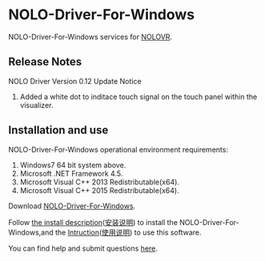 # NOLO-Driver-For-Windows
NOLO-Driver-For-Windows services for [NOLOVR](https://www.nolovr.com/).
 
## Release Notes
NOLO Driver Version 0.12 Update Notice

1.  Added a white dot to inditace touch signal on the touch panel within the visualizer. 
    


## Installation and use
NOLO-Driver-For-Windows operational environment requirements:  

1. Windows7 64 bit system above.
2. Microsoft .NET Framework 4.5.
3. Microsoft Visual C++ 2013 Redistributable(x64).
4. Microsoft Visual C++ 2015 Redistributable(x64).

Download [NOLO-Driver-For-Windows](./NOLOVR).  


Follow [the install description](./Docs/Install-Description.MD)([安装说明](./Docs/Install-Description_cn.MD)) to install the NOLO-Driver-For-Windows,and the [Intruction](./Docs/Instructions.MD)([使用说明](./Docs/Instructions_cn.MD)) to use this software.


You can find help and submit questions [here](https://github.com/NOLOVR/NOLO-Driver-For-Windows/issues).

